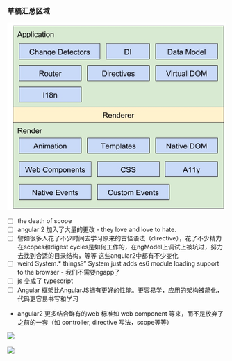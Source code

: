 
### 草稿汇总区域

![](../images/14606262285312.jpg)


- [ ] the death of scope
- [ ] angular 2 加入了大量的更改 - they love and love to hate.
- [ ] 譬如很多人花了不少时间去学习原来的古怪语法（directive），花了不少精力在scopes和digest
      cycles是如何工作的，在ngModel上调试上被坑过，努力去找到合适的目录结构，等等 这些angular2中都有不少变化
- [ ] weird System.* things?” System just adds es6 module loading
      support to the browser - 我们不需要ngapp了
- [ ] js 变成了 typescript
- [ ] Angular 框架比AngularJS拥有更好的性能。更容易学，应用的架构被简化，代码更容易书写和学习
- angular2 更多结合鲜有的web 标准如 web component 等来，而不是放弃了之前的一套（如 controller, directive 写法，scope等等）




![](../images/14556088608460.jpg)

![](../images/14556088459561.jpg)


